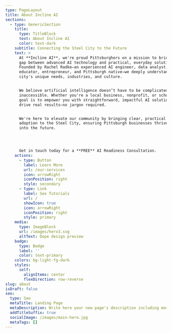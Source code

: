 ```yaml
---
type: PageLayout
title: About Incline AI
sections:
  - type: GenericSection
    title:
      type: TitleBlock
      text: About Incline AI
      color: text-dark
    subtitle: Connecting the Steel City to the Future
    text: >
      At **Incline AI**, we're proud Pittsburghers on a mission to bridge the
      gap between advanced AI technology and practical, everyday solutions.
      Founded by Rachel Radke—an experienced AI engineer, data analyst,
      educator, entrepreneur, and Pittsburgh native—we deeply understand our
      city's unique needs, industries, and culture.


      We believe artificial intelligence doesn’t have to be complicated or
      inaccessible. Whether you're a local business, nonprofit, or school, our
      goal is to empower you with straightforward, impactful AI solutions that
      drive real results—no jargon required.


      We're here to elevate our community by bringing clear, practical AI
      adoption to the Steel City, ensuring Pittsburgh businesses thrive now and
      into the future.




      Get in touch today for a **FREE** AI Readiness Consultation.
    actions:
      - type: Button
        label: Learn More
        url: /our-services
        icon: arrowRight
        iconPosition: right
        style: secondary
      - type: Link
        label: See Tutorials
        url: /
        showIcon: true
        icon: arrowRight
        iconPosition: right
        style: primary
    media:
      type: ImageBlock
      url: /images/hero3.svg
      altText: Dope design preview
    badge:
      type: Badge
      label: ''
      color: text-primary
    colors: bg-light-fg-dark
    styles:
      self:
        alignItems: center
        flexDirection: row-reverse
slug: about
isDraft: false
seo:
  type: Seo
  metaTitle: Landing Page
  metaDescription: Write here your new page's description including most relevant keywords.
  addTitleSuffix: true
  socialImage: /images/main-hero.jpg
  metaTags: []
---
```

